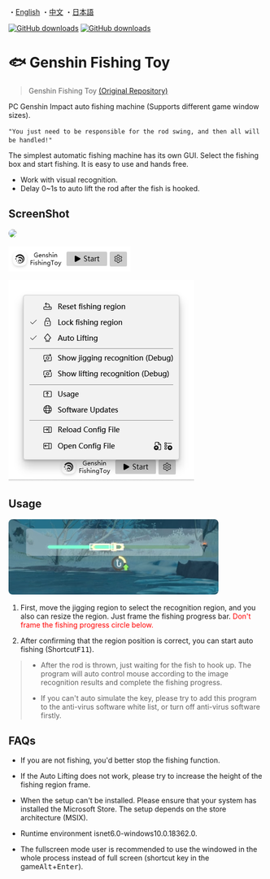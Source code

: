 ・[English](README.en.md) ・[中文](README.md) ・[日本語](README.jp.md)

[![GitHub downloads](https://img.shields.io/github/downloads/genshin-matrix/genshin-fishing-toy/total)](https://github.com/emako/genshin-fishing-toy/releases)
[![GitHub downloads](https://img.shields.io/github/downloads/genshin-matrix/genshin-fishing-toy/latest/total)](https://github.com/emako/genshin-fishing-toy/releases)

# 🐟 Genshin Fishing Toy

> Genshin Fishing Toy [(Original Repository)](https://github.com/babalae/genshin-fishing-toy)

PC Genshin Impact auto fishing machine (Supports different game window sizes).

`"You just need to be responsible for the rod swing, and then all will be handled!"`

The simplest automatic fishing machine has its own GUI. Select the fishing box and start fishing. It is easy to use and hands free.

* Work with visual recognition.
* Delay 0~1s to auto lift the rod after the fish is hooked.

## ScreenShot

<img src="/src/GenshinFishingToy/Resources/demo.gif" style="zoom:100%;border 0px solid white;border-radius:10px" />

![](assets/image1.en.png)

![](assets/image2.en.png)

## Usage

<img src="src/GenshinFishingToy/Resources/demo.png" alt="demo" style="zoom:80%;border 0px solid white;border-radius:10px" />

1. First, move the jigging region to select the recognition region, and you also can resize the region. Just frame the fishing progress bar. <font color='red'> Don't frame the fishing progress circle below.</font>

2. After confirming that the region position is correct, you can start auto fishing (Shortcut<kbd>F11</kbd>).

> - After the rod is thrown, just waiting for the fish to hook up. The program will auto control mouse according to the image recognition results and complete the fishing progress.
>
> - If you can't auto simulate the key, please try to add this program to the anti-virus software white list, or turn off anti-virus software firstly.

## FAQs
- If you are not fishing, you'd better stop the fishing function.
- If the Auto Lifting does not work, please try to increase the height of the fishing region frame.
- When the setup can't be installed. Please ensure that your system has installed the Microsoft Store. The setup depends on the store architecture (MSIX).

- Runtime environment isnet6.0-windows10.0.18362.0.

- The fullscreen mode user is recommended to use the windowed in the whole process instead of full screen (shortcut key in the game<kbd>Alt</kbd>+<kbd>Enter</kbd>).

